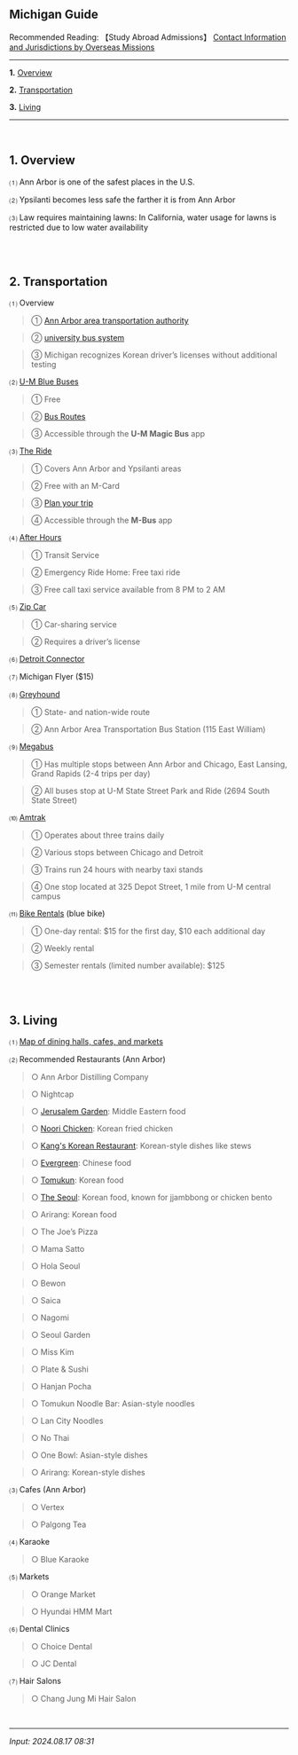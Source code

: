 ## **Michigan Guide**

Recommended Reading: 【Study Abroad Admissions】 [Contact Information and Jurisdictions by Overseas Missions](https://jb243.github.io/pages/1889)

---

**1.** [Overview](#1-overview)

**2.** [Transportation](#2-transportation)

**3.** [Living](#3-living)

---

<br>

## **1. Overview**

 ⑴ Ann Arbor is one of the safest places in the U.S.

 ⑵ Ypsilanti becomes less safe the farther it is from Ann Arbor

 ⑶ Law requires maintaining lawns: In California, water usage for lawns is restricted due to low water availability

<br>

<br>

## **2. Transportation**

⑴ Overview

> ① [Ann Arbor area transportation authority](https://www.theride.org/)

> ② [university bus system](https://ltp.umich.edu/campus-transit/)

> ③ Michigan recognizes Korean driver’s licenses without additional testing

⑵ [U-M Blue Buses](https://ltp.umich.edu/)

> ① Free

> ② [Bus Routes](https://ltp.umich.edu/campus-transit/routes-and-schedules/)

> ③ Accessible through the **U-M Magic Bus** app

⑶ [The Ride](https://www.theride.org/)

> ① Covers Ann Arbor and Ypsilanti areas

> ② Free with an M-Card

> ③ [Plan your trip](https://www.theride.org/how-ride/plan-your-trip)

> ④ Accessible through the **M-Bus** app

⑷ [After Hours](https://ltp.umich.edu/campus-transit/after-hours/)

> ① Transit Service

> ② Emergency Ride Home: Free taxi ride

> ③ Free call taxi service available from 8 PM to 2 AM

⑸ [Zip Car](https://www.zipcar.com/universities/university-of-michigan)

> ① Car-sharing service

> ② Requires a driver’s license

⑹ [Detroit Connector](https://bustickets.com/carriers/detroit-connector)

⑺ Michigan Flyer ($15)

⑻ [Greyhound](https://www.greyhound.com/)

> ① State- and nation-wide route

> ② Ann Arbor Area Transportation Bus Station (115 East William)

⑼ [Megabus](https://us.megabus.com/)

> ① Has multiple stops between Ann Arbor and Chicago, East Lansing, Grand Rapids (2-4 trips per day)

> ② All buses stop at U-M State Street Park and Ride (2694 South State Street)

⑽ [Amtrak](https://www.amtrak.com/home.html)

> ① Operates about three trains daily

> ② Various stops between Chicago and Detroit

> ③ Trains run 24 hours with nearby taxi stands

> ④ One stop located at 325 Depot Street, 1 mile from U-M central campus

⑾ [Bike Rentals](https://recsports.umich.edu/rentals/) (blue bike)

> ① One-day rental: $15 for the first day, $10 each additional day

> ② Weekly rental

> ③ Semester rentals (limited number available): $125

<br>

<br>

## **3. Living**

⑴ [Map of dining halls, cafes, and markets](https://dining.umich.edu/menus-locations/#:~:text=Withmanydininghallsresidential,grilledormadetoorder)

⑵ Recommended Restaurants (Ann Arbor)

> ○ Ann Arbor Distilling Company

> ○ Nightcap

> ○ [Jerusalem Garden](https://maps.app.goo.gl/8LTd7xePfQ6dK5ny6?g_st=ic): Middle Eastern food

> ○ [Noori Chicken](https://maps.app.goo.gl/ruYAwmuqFsy73P667?g_st=ic): Korean fried chicken

> ○ [Kang's Korean Restaurant](https://maps.app.goo.gl/SrPYnSKnSxpi7Jyp9?g_st=ic): Korean-style dishes like stews

> ○ [Evergreen](https://maps.app.goo.gl/1TGpxoAURaXnMVqz7?g_st=ic): Chinese food

> ○ [Tomukun](https://maps.app.goo.gl/xZUUBHRDNcVaJvfGA?g_st=ic): Korean food

> ○ [The Seoul](https://maps.app.goo.gl/qTmw5feRgJRwaya56?g_st=ic): Korean food, known for jjambbong or chicken bento

> ○ Arirang: Korean food

> ○ The Joe’s Pizza

> ○ Mama Satto

> ○ Hola Seoul

> ○ Bewon

> ○ Saica

> ○ Nagomi

> ○ Seoul Garden

> ○ Miss Kim

> ○ Plate & Sushi

> ○ Hanjan Pocha

> ○ Tomukun Noodle Bar: Asian-style noodles

> ○ Lan City Noodles

> ○ No Thai

> ○ One Bowl: Asian-style dishes

> ○ Arirang: Korean-style dishes

⑶ Cafes (Ann Arbor)

> ○ Vertex

> ○ Palgong Tea

⑷ Karaoke

> ○ Blue Karaoke

⑸ Markets

> ○ Orange Market

> ○ Hyundai HMM Mart

⑹ Dental Clinics

> ○ Choice Dental

> ○ JC Dental

⑺ Hair Salons

> ○ Chang Jung Mi Hair Salon

<br>

---

_Input: 2024.08.17 08:31_
